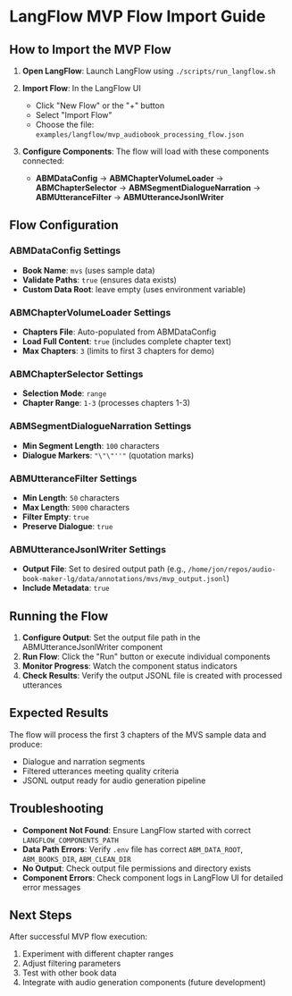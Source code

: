 # LangFlow MVP Flow Import Guide

## How to Import the MVP Flow

1. **Open LangFlow**: Launch LangFlow using `./scripts/run_langflow.sh`

2. **Import Flow**: In the LangFlow UI
   - Click "New Flow" or the "+" button
   - Select "Import Flow"
   - Choose the file: `examples/langflow/mvp_audiobook_processing_flow.json`

3. **Configure Components**: The flow will load with these components connected:
   - **ABMDataConfig** → **ABMChapterVolumeLoader** → **ABMChapterSelector** → **ABMSegmentDialogueNarration** → **ABMUtteranceFilter** → **ABMUtteranceJsonlWriter**

## Flow Configuration

### ABMDataConfig Settings

- **Book Name**: `mvs` (uses sample data)
- **Validate Paths**: `true` (ensures data exists)
- **Custom Data Root**: leave empty (uses environment variable)

### ABMChapterVolumeLoader Settings

- **Chapters File**: Auto-populated from ABMDataConfig
- **Load Full Content**: `true` (includes complete chapter text)
- **Max Chapters**: `3` (limits to first 3 chapters for demo)

### ABMChapterSelector Settings

- **Selection Mode**: `range`
- **Chapter Range**: `1-3` (processes chapters 1-3)

### ABMSegmentDialogueNarration Settings

- **Min Segment Length**: `100` characters
- **Dialogue Markers**: `"\"\"''"` (quotation marks)

### ABMUtteranceFilter Settings

- **Min Length**: `50` characters
- **Max Length**: `5000` characters
- **Filter Empty**: `true`
- **Preserve Dialogue**: `true`

### ABMUtteranceJsonlWriter Settings

- **Output File**: Set to desired output path (e.g., `/home/jon/repos/audio-book-maker-lg/data/annotations/mvs/mvp_output.jsonl`)
- **Include Metadata**: `true`

## Running the Flow

1. **Configure Output**: Set the output file path in the ABMUtteranceJsonlWriter component
2. **Run Flow**: Click the "Run" button or execute individual components
3. **Monitor Progress**: Watch the component status indicators
4. **Check Results**: Verify the output JSONL file is created with processed utterances

## Expected Results

The flow will process the first 3 chapters of the MVS sample data and produce:

- Dialogue and narration segments
- Filtered utterances meeting quality criteria  
- JSONL output ready for audio generation pipeline

## Troubleshooting

- **Component Not Found**: Ensure LangFlow started with correct `LANGFLOW_COMPONENTS_PATH`
- **Data Path Errors**: Verify `.env` file has correct `ABM_DATA_ROOT`, `ABM_BOOKS_DIR`, `ABM_CLEAN_DIR`
- **No Output**: Check output file permissions and directory exists
- **Component Errors**: Check component logs in LangFlow UI for detailed error messages

## Next Steps

After successful MVP flow execution:

1. Experiment with different chapter ranges
2. Adjust filtering parameters
3. Test with other book data
4. Integrate with audio generation components (future development)
